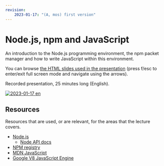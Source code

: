 ```yaml
---
revision: 
    2023-01-17: "(A, mos) first version"
---
```

Node.js, npm and JavaScript
========================

An introduction to the Node.js programming environment, the npm packet manager and how to write JavaScript within this environment.

You can browse [the HTML slides used in the presentation](https://mikael-roos.gitlab.io/node/lecture/L01-programming-node/slide.html) (press f/esc to enter/exit full screen mode and navigate using the arrows).

Recorded presentation, 25 minutes long (English).

[![2023-01-17 en](https://img.youtube.com/vi/RifxeEHswus/0.jpg)](https://www.youtube.com/watch?v=RifxeEHswus)



Resources
------------------------

Resources that are used, or are relevant, for the areas that the lecture covers.

* [Node.js](https://nodejs.org/en/)
    * [Node API docs](https://nodejs.org/api/)
* [NPM registry](https://www.npmjs.com/)
* [MDN JavaScript](https://developer.mozilla.org/en-US/docs/Web/JavaScript)
* [Google V8 JavaScript Engine](https://v8.dev/)
